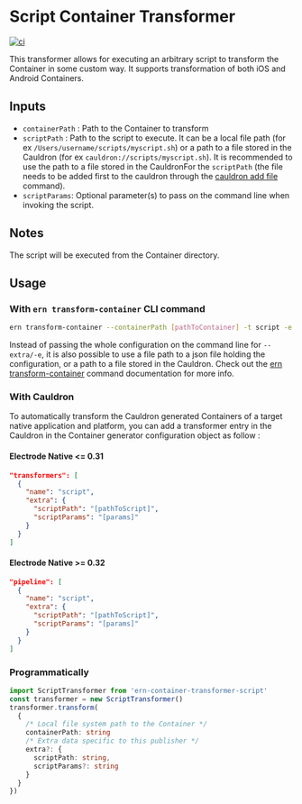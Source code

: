 # Script Container Transformer

[![ci][1]][2]

This transformer allows for executing an arbitrary script to transform the Container in some custom way. It supports transformation of both iOS and Android Containers.

## Inputs

- `containerPath` : Path to the Container to transform
- `scriptPath` : Path to the script to execute. It can be a local file path (for ex `/Users/username/scripts/myscript.sh`) or a path to a file stored in the Cauldron (for ex `cauldron://scripts/myscript.sh`). It is recommended to use the path to a file stored in the CauldronFor the `scriptPath` (the file needs to be added first to the cauldron through the [cauldron add file](https://native.electrode.io/cli-commands/cauldron-add/file) command).
- `scriptParams`: Optional parameter(s) to pass on the command line when invoking the script.

## Notes

The script will be executed from the Container directory.

## Usage

### With `ern transform-container` CLI command

```sh
ern transform-container --containerPath [pathToContainer] -t script -e '{"scriptPath":"[pathToScript]"}'
```

Instead of passing the whole configuration on the command line for `--extra/-e`, it is also possible to use a file path to a json file holding the configuration, or a path to a file stored in the Cauldron. Check out the [ern transform-container](https://native.electrode.io/cli-commands/transform-container) command documentation for more info.

### With Cauldron

To automatically transform the Cauldron generated Containers of a target native application and platform, you can add a transformer entry in the Cauldron in the Container generator configuration object as follow :

#### Electrode Native <= 0.31

```json
"transformers": [
  {
    "name": "script",
    "extra": {
      "scriptPath": "[pathToScript]",
      "scriptParams": "[params]"
    }
  }
]
```

#### Electrode Native >= 0.32

```json
"pipeline": [
  {
    "name": "script",
    "extra": {
      "scriptPath": "[pathToScript]",
      "scriptParams": "[params]"
    }
  }
]
```

### Programmatically

```typescript
import ScriptTransformer from 'ern-container-transformer-script'
const transformer = new ScriptTransformer()
transformer.transform(
  {
    /* Local file system path to the Container */
    containerPath: string
    /* Extra data specific to this publisher */
    extra?: {
      scriptPath: string,
      scriptParams?: string
    }
  }
})
```

[1]: https://github.com/electrode-io/ern-container-transformer-script/workflows/ci/badge.svg
[2]: https://github.com/electrode-io/ern-container-transformer-script/actions
